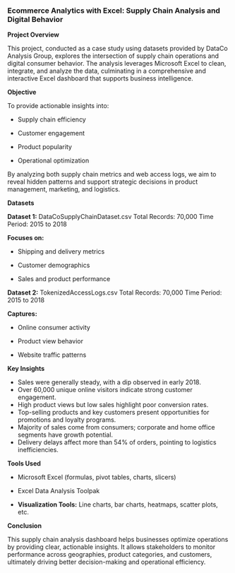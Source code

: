 ### Ecommerce Analytics with Excel: Supply Chain Analysis and Digital Behavior

**Project Overview**

This project, conducted as a case study using datasets provided by DataCo Analysis Group, explores the intersection of supply chain operations and digital consumer behavior. The analysis leverages Microsoft Excel to clean, integrate, and analyze the data, culminating in a comprehensive and interactive Excel dashboard that supports business intelligence.

**Objective**

To provide actionable insights into:

* Supply chain efficiency

* Customer engagement

* Product popularity

* Operational optimization

By analyzing both supply chain metrics and web access logs, we aim to reveal hidden patterns and support strategic decisions in product management, marketing, and logistics.

**Datasets**

**Dataset 1:** DataCoSupplyChainDataset.csv
Total Records: 70,000
Time Period: 2015 to 2018

**Focuses on:**

* Shipping and delivery metrics

* Customer demographics

* Sales and product performance

**Dataset 2:** TokenizedAccessLogs.csv
Total Records: 70,000
Time Period: 2015 to 2018

**Captures:**

* Online consumer activity

* Product view behavior

* Website traffic patterns

**Key Insights**

* Sales were generally steady, with a dip observed in early 2018.
* Over 60,000 unique online visitors indicate strong customer engagement.
* High product views but low sales highlight poor conversion rates.
* Top-selling products and key customers present opportunities for promotions and loyalty programs.
* Majority of sales come from consumers; corporate and home office segments have growth potential.
* Delivery delays affect more than 54% of orders, pointing to logistics inefficiencies.

**Tools Used**

* Microsoft Excel (formulas, pivot tables, charts, slicers)

* Excel Data Analysis Toolpak

* **Visualization Tools:** Line charts, bar charts, heatmaps, scatter plots, etc.

**Conclusion**

This supply chain analysis dashboard helps businesses optimize operations by providing clear, actionable insights. It allows stakeholders to monitor performance across geographies, product categories, and customers, ultimately driving better decision-making and operational efficiency.
